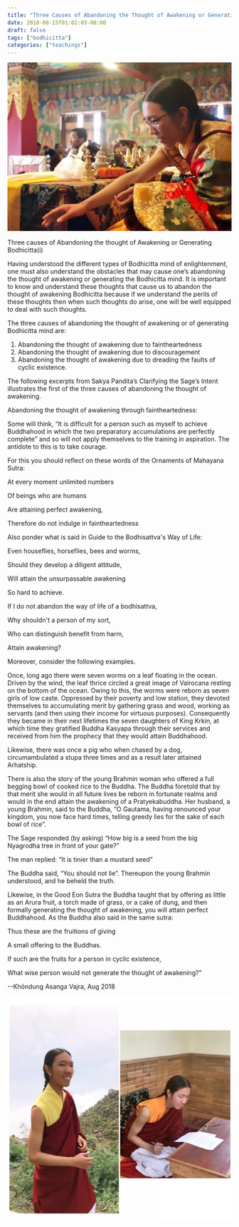 ```yaml
---
title: "Three Causes of Abandoning the Thought of Awakening or Generating Bodhicitta(i)"
date: 2018-08-15T01:02:03-08:00
draft: false
tags: ["bodhicitta"]
categories: ["teachings"]
---
```



![img](https://raw.githubusercontent.com/thogmedorje/up/master/uPic/640-20200510114729293.jpeg)


Three causes of Abandoning the thought of Awakening or Generating Bodhicitta(i)


Having understood the different types of Bodhicitta mind of enlightenment, one must also understand the obstacles that may cause one’s abandoning the thought of awakening or generating the Bodhicitta mind.  It is important to know and understand these thoughts that cause us to abandon the thought of awakening Bodhicitta because if we understand the perils of these thoughts then when such thoughts do arise, one will be well equipped to deal with such thoughts.  

The three causes of abandoning the thought of awakening or of generating Bodhicitta mind are:


1. Abandoning the thought of awakening due to faintheartedness
2. Abandoning the thought of awakening due to discouragement
3. Abandoning the thought of awakening due to dreading the faults of cyclic existence.


The following excerpts from Sakya Pandita’s Clarifying the Sage’s Intent illustrates the first of the three causes of abandoning the thought of awakening.

Abandoning the thought of awakening through faintheartedness:

Some will think, “It is difficult for a person such as myself to achieve Buddhahood in which the two preparatory accumulations are perfectly complete” and so will not apply themselves to the training in aspiration.  The antidote to this is to take courage. 


For this you should reflect on these words of the Ornaments of Mahayana Sutra:

At every moment unlimited numbers

Of beings who are humans

Are attaining perfect awakening,

Therefore do not indulge in faintheartedness

Also ponder what is said in Guide to the Bodhisattva's Way of Life:

Even houseflies, horseflies, bees and worms,

Should they develop a diligent attitude,

Will attain the unsurpassable awakening

So hard to achieve.

If I do not abandon the way of life of a bodhisattva,

Why shouldn't a person of my sort,

Who can distinguish benefit from harm,

Attain awakening?

Moreover, consider the following examples.  

Once, long ago there were seven worms on a leaf floating in the ocean.  Driven by the wind, the leaf thrice circled a great image of Vairocana resting on the bottom of the ocean. Owing to this, the worms were reborn as seven girls of low caste.  Oppressed by their poverty and low station, they devoted themselves to accumulating merit by gathering grass and wood, working as servants (and then using their income for virtuous purposes). Consequently they became in their next lifetimes the seven daughters of King Krkin, at which time they gratified Buddha Kasyapa through their services and received from him the prophecy that they would attain Buddhahood. 

Likewise, there was once a pig who when chased by a dog, circumambulated a stupa three times and as a result later attained Arhatship.


There is also the story of the young Brahmin woman who offered a full begging bowl of cooked rice to the Buddha.  The Buddha foretold that by that merit she would in all future lives be reborn in fortunate realms and would in the end attain the awakening of a Pratyekabuddha. Her husband, a young Brahmin, said to the Buddha, “O Gautama, having renounced your kingdom, you now face hard times, telling greedy lies for the sake of each bowl of rice”.

The Sage responded (by asking) “How big is a seed from the big Nyagrodha tree in front of your gate?”

The man replied: “It is tinier than a mustard seed”

The Buddha said, “You should not lie”.  Thereupon the young Brahmin understood, and he beheld the truth.


Likewise, in the Good Eon Sutra the Buddha taught that by offering as little as an Arura fruit, a torch made of grass, or a cake of dung, and then formally generating the thought of awakening, you will attain perfect Buddhahood.  As the Buddha also said in the same sutra:

Thus these are the fruitions of giving

A small offering to the Buddhas.

If such are the fruits for a person in cyclic existence,

What wise person would not generate the thought of awakening?”


--Khöndung Asanga Vajra, Aug 2018 


![img](https://raw.githubusercontent.com/thogmedorje/up/master/uPic/640-20200510114739523.jpeg)



